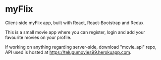 # myFlix

Client-side myFlix app, built with React, React-Bootstrap and Redux

This is a small movie app where you can register, login and add your favourite movies on your profile.

If working on anything regarding server-side, download "movie_api" repo, API used is hosted at https://telugumovies99.herokuapp.com.
